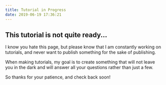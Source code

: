 ```yaml
---
title: Tutorial in Progress
date: 2019-06-19 17:36:21
---
```


## This tutorial is not quite ready...

I know you hate this page, but please know that I am constantly working on tutorials, and never want to publish something for the sake of publishing.

When making tutorials, my goal is to create something that will not leave you in the dark and will answer all your questions rather than just a few.

So thanks for your patience, and check back soon!